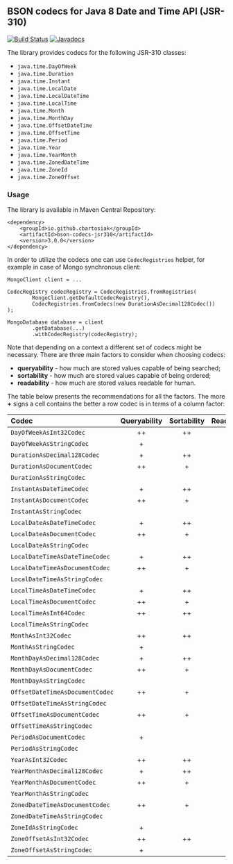 ## BSON codecs for Java 8 Date and Time API (JSR-310)

[![Build Status](https://travis-ci.org/cbartosiak/bson-codecs-jsr310.svg?branch=dev)](https://travis-ci.org/cbartosiak/bson-codecs-jsr310)
[![Javadocs](https://www.javadoc.io/badge/io.github.cbartosiak/bson-codecs-jsr310.svg?color=blue)](https://www.javadoc.io/doc/io.github.cbartosiak/bson-codecs-jsr310)

The library provides codecs for the following JSR-310 classes:
* `java.time.DayOfWeek`
* `java.time.Duration`
* `java.time.Instant`
* `java.time.LocalDate`
* `java.time.LocalDateTime`
* `java.time.LocalTime`
* `java.time.Month`
* `java.time.MonthDay`
* `java.time.OffsetDateTime`
* `java.time.OffsetTime`
* `java.time.Period`
* `java.time.Year`
* `java.time.YearMonth`
* `java.time.ZonedDateTime`
* `java.time.ZoneId`
* `java.time.ZoneOffset`

### Usage

The library is available in Maven Central Repository:
```
<dependency>
    <groupId>io.github.cbartosiak</groupId>
    <artifactId>bson-codecs-jsr310</artifactId>
    <version>3.0.0</version>
</dependency>
```

In order to utilize the codecs one can use `CodecRegistries` helper, for example
in case of Mongo synchronous client:
```
MongoClient client = ...
```
```
CodecRegistry codecRegistry = CodecRegistries.fromRegistries(
        MongoClient.getDefaultCodecRegistry(),
        CodecRegistries.fromCodecs(new DurationAsDecimal128Codec())
);
```
```
MongoDatabase database = client
        .getDatabase(...)
        .withCodecRegistry(codecRegistry);
```

Note that depending on a context a different set of codecs might be necessary.
There are three main factors to consider when choosing codecs:
* **queryability** - how much are stored values capable of being searched;
* **sortability** - how much are stored values capable of being ordered;
* **readability** - how much are stored values readable for human.

The table below presents the recommendations for all the factors. The more **+**
signs a cell contains the better a row codec is in terms of a column factor:

| Codec                           | Queryability | Sortability | Readability |
| :----                           | :----------: | :---------: | :---------: |
| `DayOfWeekAsInt32Codec`         | ++           | ++          | +           |
| `DayOfWeekAsStringCodec`        | +            |             | ++          |
| `DurationAsDecimal128Codec`     | +            | ++          |             |
| `DurationAsDocumentCodec`       | ++           | +           | +           |
| `DurationAsStringCodec`         |              |             | ++          |
| `InstantAsDateTimeCodec`        | +            | ++          | +           |
| `InstantAsDocumentCodec`        | ++           | +           | +           |
| `InstantAsStringCodec`          |              |             | ++          |
| `LocalDateAsDateTimeCodec`      | +            | ++          | +           |
| `LocalDateAsDocumentCodec`      | ++           | +           | +           |
| `LocalDateAsStringCodec`        |              |             | ++          |
| `LocalDateTimeAsDateTimeCodec`  | +            | ++          | +           |
| `LocalDateTimeAsDocumentCodec`  | ++           | +           | +           |
| `LocalDateTimeAsStringCodec`    |              |             | ++          |
| `LocalTimeAsDateTimeCodec`      | +            | ++          | +           |
| `LocalTimeAsDocumentCodec`      | ++           | +           | +           |
| `LocalTimeAsInt64Codec`         | ++           | ++          |             |
| `LocalTimeAsStringCodec`        |              |             | ++          |
| `MonthAsInt32Codec`             | ++           | ++          | +           |
| `MonthAsStringCodec`            | +            |             | ++          |
| `MonthDayAsDecimal128Codec`     | +            | ++          | ++          |
| `MonthDayAsDocumentCodec`       | ++           | +           | +           |
| `MonthDayAsStringCodec`         |              |             | ++          |
| `OffsetDateTimeAsDocumentCodec` | ++           | +           | +           |
| `OffsetDateTimeAsStringCodec`   |              |             | ++          |
| `OffsetTimeAsDocumentCodec`     | ++           | +           | +           |
| `OffsetTimeAsStringCodec`       |              |             | ++          |
| `PeriodAsDocumentCodec`         | +            |             | +           |
| `PeriodAsStringCodec`           |              |             | ++          |
| `YearAsInt32Codec`              | ++           | ++          | ++          |
| `YearMonthAsDecimal128Codec`    | +            | ++          | ++          |
| `YearMonthAsDocumentCodec`      | ++           | +           | +           |
| `YearMonthAsStringCodec`        |              |             | ++          |
| `ZonedDateTimeAsDocumentCodec`  | ++           | +           | +           |
| `ZonedDateTimeAsStringCodec`    |              |             | ++          |
| `ZoneIdAsStringCodec`           | +            |             | ++          |
| `ZoneOffsetAsInt32Codec`        | ++           | ++          |             |
| `ZoneOffsetAsStringCodec`       | +            |             | ++          |

